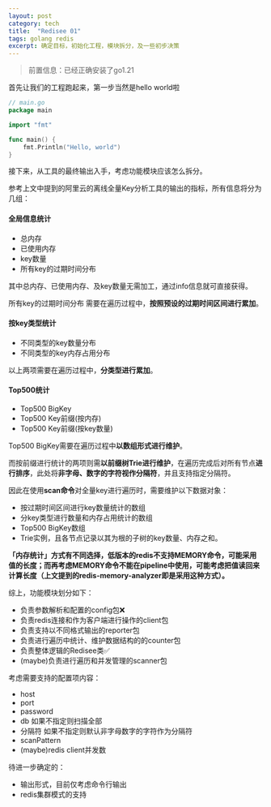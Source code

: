 ```yaml
---
layout: post
category: tech
title:  "Redisee 01"
tags: golang redis
excerpt: 确定目标，初始化工程，模块拆分，及一些初步决策
---
```


> 前置信息：已经正确安装了go1.21

首先让我们的工程跑起来，第一步当然是hello world啦
```go
// main.go
package main

import "fmt"

func main() {
	fmt.Println("Hello, world")
}
```

接下来，从工具的最终输出入手，考虑功能模块应该怎么拆分。


参考上文中提到的阿里云的离线全量Key分析工具的输出的指标，所有信息将分为几组：
#### 全局信息统计
- 总内存
- 已使用内存
- key数量
- 所有key的过期时间分布

其中总内存、已使用内存、及key数量无需加工，通过info信息就可直接获得。

所有key的过期时间分布 需要在遍历过程中，**按照预设的过期时间区间进行累加**。

#### 按key类型统计
- 不同类型的key数量分布
- 不同类型的key内存占用分布

以上两项需要在遍历过程中，**分类型进行累加**。

#### Top500统计
- Top500 BigKey
- Top500 Key前缀(按内存)
- Top500 Key前缀(按key数量)

Top500 BigKey需要在遍历过程中**以数组形式进行维护**。

而按前缀进行统计的两项则需**以前缀树Trie进行维护**，在遍历完成后对所有节点**进行排序**，此处将**非字母、数字的字符视作分隔符**，并且支持指定分隔符。

因此在使用**scan命令**对全量key进行遍历时，需要维护以下数据对象：
- 按过期时间区间进行key数量统计的数组
- 分key类型进行数量和内存占用统计的数组
- Top500 BigKey数组
- Trie实例，且各节点记录以其为根的子树的key数量、内存之和。

**「内存统计」方式有不同选择，低版本的redis不支持MEMORY命令，可能采用值的长度；而再考虑MEMORY命令不能在pipeline中使用，可能考虑把值读回来计算长度（上文提到的redis-memory-analyzer即是采用这种方式）。**

综上，功能模块划分如下：
- 负责参数解析和配置的config包❌
- 负责redis连接和作为客户端进行操作的client包
- 负责支持以不同格式输出的reporter包
- 负责进行遍历中统计、维护数据结构的的counter包
- 负责整体逻辑的Redisee类✅
- (maybe)负责进行遍历和并发管理的scanner包

考虑需要支持的配置项内容：
- host
- port
- password
- db 如果不指定则扫描全部
- 分隔符 如果不指定则默认非字母数字的字符作为分隔符
- scanPattern
- (maybe)redis client并发数

待进一步确定的：
- 输出形式，目前仅考虑命令行输出
- redis集群模式的支持
